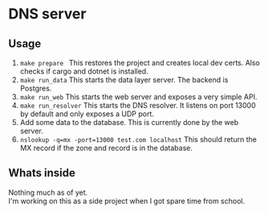 # DNS server


## Usage

1. `make prepare ` This restores the project and creates local dev certs. Also checks if cargo and dotnet is installed.
2. `make run_data` This starts the data layer server. The backend is Postgres.
3. `make run_web` This starts the web server and exposes a very simple API.
4. `make run_resolver` This starts the DNS resolver. It listens on port 13000 by default and only exposes a UDP port.
5.  Add some data to the database. This is currently done by the web server.
6. `nslookup -q=mx -port=13000 test.com localhost` This should return the MX record if the zone and record is in the database.


## Whats inside

Nothing much as of yet.\
I'm working on this as a side project when I got spare time from school.

